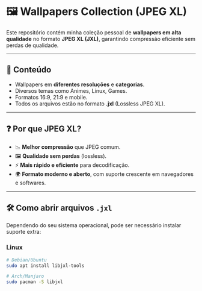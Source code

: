 # 🖼️ Wallpapers Collection (JPEG XL)

Este repositório contém minha coleção pessoal de **wallpapers em alta qualidade** no formato **JPEG XL (JXL)**, garantindo compressão eficiente sem perdas de qualidade.

---

## 📂 Conteúdo
- Wallpapers em **diferentes resoluções** e **categorias**.
- Diversos temas como Animes, Linux, Games.
- Formatos 16:9, 21:9 e mobile.
- Todos os arquivos estão no formato **.jxl** (Lossless JPEG XL).  

---

## ❓ Por que JPEG XL?
- 📉 **Melhor compressão** que JPEG comum.  
- 🖼️ **Qualidade sem perdas** (lossless).  
- ⚡ **Mais rápido e eficiente** para decodificação.  
- 🌍 **Formato moderno e aberto**, com suporte crescente em navegadores e softwares.  

---

## 🛠️ Como abrir arquivos `.jxl`
Dependendo do seu sistema operacional, pode ser necessário instalar suporte extra:

### Linux
```bash
# Debian/Ubuntu
sudo apt install libjxl-tools

# Arch/Manjaro
sudo pacman -S libjxl
